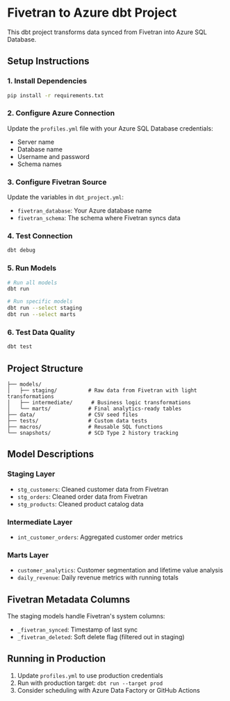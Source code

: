 # Fivetran to Azure dbt Project

This dbt project transforms data synced from Fivetran into Azure SQL Database.

## Setup Instructions

### 1. Install Dependencies
```bash
pip install -r requirements.txt
```

### 2. Configure Azure Connection
Update the `profiles.yml` file with your Azure SQL Database credentials:
- Server name
- Database name
- Username and password
- Schema names

### 3. Configure Fivetran Source
Update the variables in `dbt_project.yml`:
- `fivetran_database`: Your Azure database name
- `fivetran_schema`: The schema where Fivetran syncs data

### 4. Test Connection
```bash
dbt debug
```

### 5. Run Models
```bash
# Run all models
dbt run

# Run specific models
dbt run --select staging
dbt run --select marts
```

### 6. Test Data Quality
```bash
dbt test
```

## Project Structure

```
├── models/
│   ├── staging/          # Raw data from Fivetran with light transformations
│   ├── intermediate/      # Business logic transformations
│   └── marts/            # Final analytics-ready tables
├── data/                 # CSV seed files
├── tests/                # Custom data tests
├── macros/               # Reusable SQL functions
└── snapshots/            # SCD Type 2 history tracking
```

## Model Descriptions

### Staging Layer
- `stg_customers`: Cleaned customer data from Fivetran
- `stg_orders`: Cleaned order data from Fivetran  
- `stg_products`: Cleaned product catalog data

### Intermediate Layer
- `int_customer_orders`: Aggregated customer order metrics

### Marts Layer
- `customer_analytics`: Customer segmentation and lifetime value analysis
- `daily_revenue`: Daily revenue metrics with running totals

## Fivetran Metadata Columns
The staging models handle Fivetran's system columns:
- `_fivetran_synced`: Timestamp of last sync
- `_fivetran_deleted`: Soft delete flag (filtered out in staging)

## Running in Production
1. Update `profiles.yml` to use production credentials
2. Run with production target: `dbt run --target prod`
3. Consider scheduling with Azure Data Factory or GitHub Actions